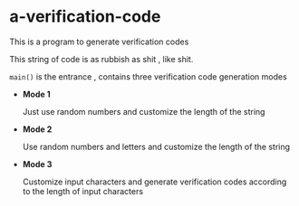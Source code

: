 # a-verification-code
This is a program to generate verification codes

This string of code is as rubbish as shit , like shit.

`main()`  is the entrance , contains three verification code generation modes



- **Mode 1**

  Just use random numbers and customize the length of the string

- **Mode 2**

  Use random numbers and letters and customize the length of the string

- **Mode 3**

  Customize input characters and generate verification codes according to the length of input characters
